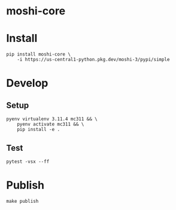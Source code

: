 # moshi-core

# Install
```
pip install moshi-core \
    -i https://us-central1-python.pkg.dev/moshi-3/pypi/simple
```

# Develop

## Setup
```
pyenv virtualenv 3.11.4 mc311 && \
    pyenv activate mc311 && \
    pip install -e .
```

## Test
`pytest -vsx --ff`

# Publish
`make publish`
